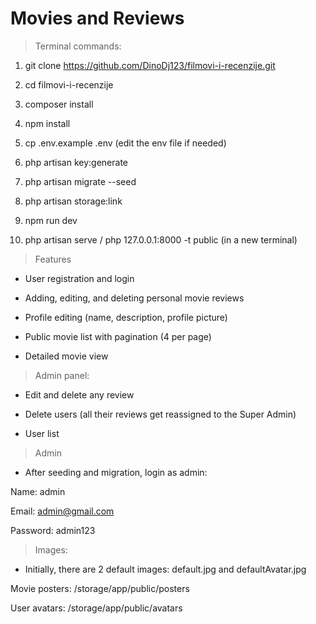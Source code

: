 # Movies and Reviews

>Terminal commands:

1. git clone https://github.com/DinoDj123/filmovi-i-recenzije.git

2. cd filmovi-i-recenzije

3. composer install

4. npm install

5. cp .env.example .env (edit the env file if needed)

6. php artisan key:generate

7. php artisan migrate --seed

8. php artisan storage:link

9. npm run dev

10. php artisan serve / php 127.0.0.1:8000 -t public (in a new terminal)

>Features

- User registration and login

- Adding, editing, and deleting personal movie reviews

- Profile editing (name, description, profile picture)

- Public movie list with pagination (4 per page)

- Detailed movie view

>Admin panel:

- Edit and delete any review

- Delete users (all their reviews get reassigned to the Super Admin)

- User list

>Admin
- After seeding and migration, login as admin:

Name: admin

Email: admin@gmail.com

Password: admin123

>Images:

- Initially, there are 2 default images: default.jpg and defaultAvatar.jpg

Movie posters: /storage/app/public/posters

User avatars: /storage/app/public/avatars